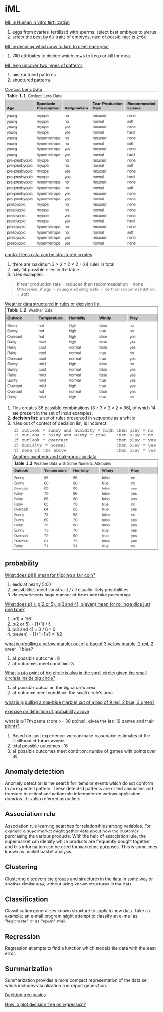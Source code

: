 # iML

[ML in Human in vitro fertilization]()       
1. eggs from ovaries, fertilized with sperms, select best embryos to uterus    
2. select the best by 60 traits of embryos, num of possibilities is 2^60    

[ML in deciding which cow to turn to meet each year]()    
1. 700 attributes to decide which cows to keep or kill for meat    

[ML help uncover two types of patterns]()    
1. unstructured patterns     
2. structured patterns     

[Contact Lens Data]()    
![contact lense prescription](https://github.com/EmbraceLife/ipyviz/blob/master/images/contactLensData.png)

[contact lens data can be structured in rules]()     
1. there are maximum 3 × 2 × 2 × 2 = 24 rules in total
2. only 14 possible rules in the table
3. rules examples:
> If tear production rate = reduced then recommendation = none Otherwise, if age = young and astigmatic = no then recommendation = soft    

[Weather data structured in rules or decision list]()    
![Weather Data](https://github.com/EmbraceLife/ipyviz/blob/master/images/weatherData.png)     
1. This creates 36 possible combinations (3 × 3 × 2 × 2 = 36), of which 14 are present in the set of input examples.   
2. **decision list**: a set of rules presented in sequence as a whole      
3. rules out of context of decision list, is incorrect    
![decision list](https://github.com/EmbraceLife/ipyviz/blob/master/images/decisionList.png)
[Weather numberic and categoric mix data]()    
![Weather mixed](https://github.com/EmbraceLife/ipyviz/blob/master/images/weatherMix.png) 


## probability

[What does p(H) mean for flipping a fair coin?](https://youtu.be/uzkc-qNVoOk?t=52s)    
1. ends at nearly 5:00
2. possibilities meet constraint / all equally likely possibilities
3. do experiments large number of times and take percentage    

[What does p(1), p(2 or 5), p(3 and 4), p(even) mean for rolling a dice just one time?](https://youtu.be/uzkc-qNVoOk?t=5m9s)    
1. p(1) = 1/6
2. p(2 or 5) = (1+1) / 6
3. p(3 and 4) = 0 / 6 = 0
4. p(even) = (1+1+1)/6 = 1/2   

[what is p(pulling a yellow marble) out of a bag of 3 yellow marble, 2 red, 2 green, 1 blue? ](https://www.khanacademy.org/math/probability/probability-geometry/probability-basics/v/simple-probability)     
1. all possible outcome : 8
2. all outcomes meet condition: 3

[What is p(a point of big circle is also in the small circle) given the small circle is inside big circle?](https://youtu.be/mLE-SlOZToc?t=6m)    
1. all possible outcome: the big circle's area  
2. all outcome meet condition: the small circle's area  

[what is p(pulling a non-blue marble) out of a bag of 9 red, 2 blue, 3 green?](https://www.khanacademy.org/math/probability/probability-geometry/probability-basics/v/probability-1-module-examples)


[exercise on definition of probability above](https://www.khanacademy.org/math/probability/probability-geometry/probability-basics/e/probability_1?utm_source=Annotation&utm_medium=Annotation&utm_campaign=Annotation)

[what is p(17th game score >= 30 points), given the last 16 games and their points?](https://youtu.be/RdehfQJ8i_0?t=2m44s)     
1. Based on past experience, we can make reasonable estimates of the likelihood of future events.
2. total possible outcomes : 16
3. all possible outcomes meet condition: numbe of games with points over 30


## Anomaly detection
Anomaly detection is the search for items or events which do not conform to an expected pattern. These detected patterns are called anomalies and translate to critical and actionable information in various application domains. It is also referred as outliers.

## Association rule
Association rule learning searches for relationships among variables. For example a supermarket might gather data about how the customer purchasing the various products. With the help of association rule, the supermarket can identify which products are frequently bought together and this information can be used for marketing purposes. This is sometimes known as market basket analysis.

## Clustering   
Clustering discovers the groups and structures in the data in some way or another similar way, without using known structures in the data.

## Classification
Classification generalizes known structure to apply to new data. Take an example; an e-mail program might attempt to classify an e-mail as "legitimate" or as "spam" mail.

## Regression
Regression attempts to find a function which models the data with the least error.

## Summarization   
Summarization provides a more compact representation of the data set, which includes visualization and report generation.

[Decision tree basics](http://localhost:8888/notebooks/scripts/decision%20tree%20basics.ipynb)

[How to plot decision tree on regression?](http://localhost:8888/notebooks/scripts/plot_tree_regression.ipynb)
